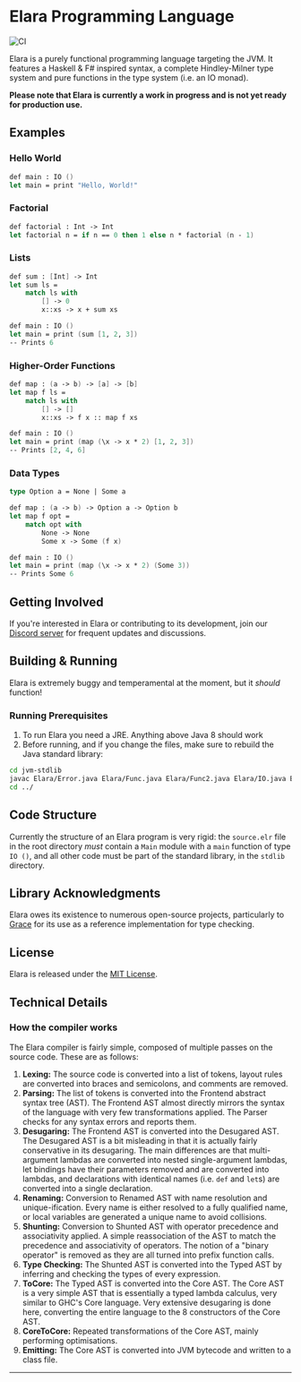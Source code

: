 # Elara Programming Language

![CI](https://github.com/ElaraLang/elara/actions/workflows/ci.yaml/badge.svg)

Elara is a purely functional programming language targeting the JVM. It features a Haskell & F# inspired syntax, a complete Hindley-Milner type system and pure functions in the type system (i.e. an IO monad).

**Please note that Elara is currently a work in progress and is not yet ready for production use.**

## Examples

### Hello World

```fs
def main : IO ()
let main = print "Hello, World!"
```

### Factorial

```fs
def factorial : Int -> Int
let factorial n = if n == 0 then 1 else n * factorial (n - 1)
```

### Lists

```fs
def sum : [Int] -> Int
let sum ls =
    match ls with
        [] -> 0
        x::xs -> x + sum xs

def main : IO ()
let main = print (sum [1, 2, 3])
-- Prints 6
```

### Higher-Order Functions

```fs
def map : (a -> b) -> [a] -> [b]
let map f ls =
    match ls with
        [] -> []
        x::xs -> f x :: map f xs

def main : IO ()
let main = print (map (\x -> x * 2) [1, 2, 3])
-- Prints [2, 4, 6]
```

### Data Types

```fs
type Option a = None | Some a

def map : (a -> b) -> Option a -> Option b
let map f opt =
    match opt with
        None -> None
        Some x -> Some (f x)

def main : IO ()
let main = print (map (\x -> x * 2) (Some 3))
-- Prints Some 6
```

## Getting Involved

If you're interested in Elara or contributing to its development, join our [Discord server](https://discord.gg/xu5gSTV) for frequent updates and discussions.

## Building & Running

Elara is extremely buggy and temperamental at the moment, but it _should_ function!


### Running Prerequisites

1. To run Elara you need a JRE. Anything above Java 8 should work
2. Before running, and if you change the files, make sure to rebuild the Java standard library:

```sh
cd jvm-stdlib
javac Elara/Error.java Elara/Func.java Elara/Func2.java Elara/IO.java Elara/Int.java Elara/Prelude.java Elara/Unit.java Elara/Func0.java
cd ../
```


## Code Structure

Currently the structure of an Elara program is very rigid: the `source.elr` file in the root directory _must_ contain a `Main` module with a `main` function of type `IO ()`, and all other code must be part of the standard library, in the `stdlib` directory.

## Library Acknowledgments

Elara owes its existence to numerous open-source projects, particularly to [Grace](https://github.com/Gabriella439/grace) for its use as a reference implementation for type checking.

## License

Elara is released under the [MIT License](LICENSE).

## Technical Details

### How the compiler works

The Elara compiler is fairly simple, composed of multiple passes on the source code. These are as follows:

1. **Lexing:** The source code is converted into a list of tokens, layout rules are converted into braces and semicolons, and comments are removed.
2. **Parsing:** The list of tokens is converted into the Frontend abstract syntax tree (AST). The Frontend AST almost directly mirrors the syntax of the language with very few transformations applied. The Parser checks for any syntax errors and reports them.
3. **Desugaring:** The Frontend AST is converted into the Desugared AST. The Desugared AST is a bit misleading in that it is actually fairly conservative in its desugaring. The main differences are that multi-argument lambdas are converted into nested single-argument lambdas, let bindings have their parameters removed and are converted into lambdas, and declarations with identical names (i.e. `def` and `let`s) are converted into a single declaration.
4. **Renaming:** Conversion to Renamed AST with name resolution and unique-ification. Every name is either resolved to a fully qualified name, or local variables are generated a unique name to avoid collisions.
5. **Shunting:** Conversion to Shunted AST with operator precedence and associativity applied. A simple reassociation of the AST to match the precedence and associativity of operators. The notion of a "binary operator" is removed as they are all turned into prefix function calls.
6. **Type Checking:** The Shunted AST is converted into the Typed AST by inferring and checking the types of every expression.
7. **ToCore:** The Typed AST is converted into the Core AST. The Core AST is a very simple AST that is essentially a typed lambda calculus, very similar to GHC's Core language. Very extensive desugaring is done here, converting the entire language to the 8 constructors of the Core AST.
8. **CoreToCore:** Repeated transformations of the Core AST, mainly performing optimisations.
9. **Emitting:** The Core AST is converted into JVM bytecode and written to a class file.

---
